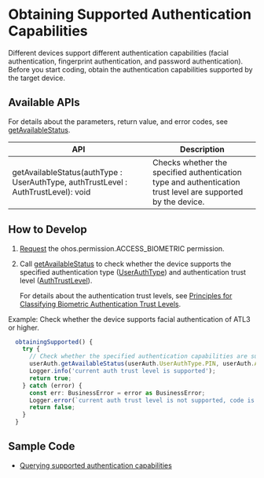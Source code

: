# Obtaining Supported Authentication Capabilities

<!--Kit: User Authentication Kit-->
<!--Subsystem: UserIAM-->
<!--Owner: @WALL_EYE-->
<!--Designer: @lichangting518-->
<!--Tester: @jane_lz-->
<!--Adviser: @zengyawen-->

Different devices support different authentication capabilities (facial authentication, fingerprint authentication, and password authentication). Before you start coding, obtain the authentication capabilities supported by the target device.

## Available APIs

For details about the parameters, return value, and error codes, see [getAvailableStatus](../../reference/apis-user-authentication-kit/js-apis-useriam-userauth.md#userauthgetavailablestatus9).

| API| Description| 
| -------- | -------- |
| getAvailableStatus(authType : UserAuthType, authTrustLevel : AuthTrustLevel): void | Checks whether the specified authentication type and authentication trust level are supported by the device.| 

## How to Develop

1. [Request](prerequisites.md#requesting-permissions) the ohos.permission.ACCESS_BIOMETRIC permission.

2. Call [getAvailableStatus](../../reference/apis-user-authentication-kit/js-apis-useriam-userauth.md#userauthgetavailablestatus9) to check whether the device supports the specified authentication type ([UserAuthType](../../reference/apis-user-authentication-kit/js-apis-useriam-userauth.md#userauthtype8)) and authentication trust level ([AuthTrustLevel](../../reference/apis-user-authentication-kit/js-apis-useriam-userauth.md#authtrustlevel8)).

   For details about the authentication trust levels, see [Principles for Classifying Biometric Authentication Trust Levels](../../security/UserAuthenticationKit/user-authentication-overview.md#principles-for-classifying-biometric-authentication-trust-levels).

Example: Check whether the device supports facial authentication of ATL3 or higher.

<!-- @[obtain_supported_capabilities](https://gitcode.com/openharmony/applications_app_samples/blob/master/code/DocsSample/UserAuthentication/entry/src/main/ets/pages/Index.ets) -->

``` TypeScript
  obtainingSupported() {
    try {
      // Check whether the specified authentication capabilities are supported.
      userAuth.getAvailableStatus(userAuth.UserAuthType.PIN, userAuth.AuthTrustLevel.ATL1);
      Logger.info('current auth trust level is supported');
      return true;
    } catch (error) {
      const err: BusinessError = error as BusinessError;
      Logger.error(`current auth trust level is not supported, code is ${err?.code}, message is ${err?.message}`);
      return false;
    }
  }

```


## Sample Code

  - [Querying supported authentication capabilities](https://gitcode.com/openharmony/applications_app_samples/blob/master/code/DocsSample/UserAuthentication)

